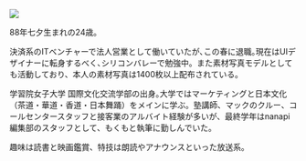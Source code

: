 ![](https://si0.twimg.com/profile_images/3648201916/81e30bfae79fef3518e39669e29feb26.jpeg)

88年七夕生まれの24歳。

決済系のITベンチャーで法人営業として働いていたが､この春に退職｡現在はUIデザイナーに転身するべく､シリコンバレーで勉強中。また素材写真モデルとしても活動しており、本人の素材写真は1400枚以上配布されている。

学習院女子大学 国際文化交流学部の出身｡大学ではマーケティングと日本文化（茶道・華道・香道・日本舞踊）をメインに学ぶ。塾講師、マックのクルー、コールセンタースタッフと接客業のアルバイト経験が多いが、最終学年はnanapi編集部のスタッフとして、もくもと執筆に勤しんでいた。

趣味は読書と映画鑑賞、特技は朗読やアナウンスといった放送系。